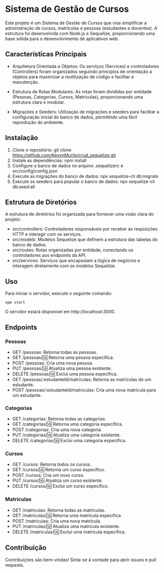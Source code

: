# Sistema de Gestão de Cursos
Este projeto é um Sistema de Gestão de Cursos que visa simplificar a administração de cursos, matrículas e pessoas (estudantes e docentes). A estrutura foi desenvolvida com Node.js e Sequelize, proporcionando uma base sólida para o desenvolvimento de aplicativos web.

## Características Principais
- Arquitetura Orientada a Objetos: Os serviços (Services) e controladores (Controllers) foram organizados seguindo princípios de orientação a objetos para maximizar a reutilização de código e facilitar a manutenção.

- Estrutura de Rotas Modulares: As rotas foram divididas por entidade (Pessoas, Categorias, Cursos, Matrículas), proporcionando uma estrutura clara e modular.

- Migrações e Seeders: Utilização de migrações e seeders para facilitar a configuração inicial do banco de dados, permitindo uma fácil reprodução do ambiente.

## Instalação
1. Clone o repositório: git clone https://github.com/KevynMurilo/crud_sequelize.git
2. Instale as dependências: npm install
3. Configure o banco de dados no arquivo .sequelizerc e src/config/config.json
4. Execute as migrações do banco de dados: npx sequelize-cli db:migrate
5. Execute os seeders para popular o banco de dados: npx sequelize-cli db:seed:all
 
## Estrutura de Diretórios
A estrutura de diretórios foi organizada para fornecer uma visão clara do projeto:

- src/controllers: Controladores responsáveis por receber as requisições HTTP e interagir com os serviços.
- src/models: Modelos Sequelize que definem a estrutura das tabelas do banco de dados.
- src/routes: Rotas organizadas por entidade, conectando os controladores aos endpoints da API.
- src/services: Serviços que encapsulam a lógica de negócios e interagem diretamente com os modelos Sequelize.

## Uso
Para iniciar o servidor, execute o seguinte comando:

```
npm start
```
O servidor estará disponível em http://localhost:3000.

## Endpoints
### Pessoas
- GET /pessoas: Retorna todas as pessoas.
- GET /pessoas/:id: Retorna uma pessoa específica.
- POST /pessoas: Cria uma nova pessoa.
- PUT /pessoas/:id: Atualiza uma pessoa existente.
- DELETE /pessoas/:id: Exclui uma pessoa específica.
- GET /pessoas/:estudanteId/matriculas: Retorna as matrículas de um estudante.
- POST /pessoas/:estudanteId/matriculas: Cria uma nova matrícula para um estudante.
### Categorias
- GET /categorias: Retorna todas as categorias.
- GET /categorias/:id: Retorna uma categoria específica.
- POST /categorias: Cria uma nova categoria.
- PUT /categorias/:id: Atualiza uma categoria existente.
- DELETE /categorias/:id: Exclui uma categoria específica.
### Cursos
- GET /cursos: Retorna todos os cursos.
- GET /cursos/:id: Retorna um curso específico.
- POST /cursos: Cria um novo curso.
- PUT /cursos/:id: Atualiza um curso existente.
- DELETE /cursos/:id: Exclui um curso específico.
### Matrículas
- GET /matriculas: Retorna todas as matrículas.
- GET /matriculas/:id: Retorna uma matrícula específica.
- POST /matriculas: Cria uma nova matrícula.
- PUT /matriculas/:id: Atualiza uma matrícula existente.
- DELETE /matriculas/:id: Exclui uma matrícula específica.

## Contribuição
Contribuições são bem-vindas! Sinta-se à vontade para abrir issues e pull requests.

